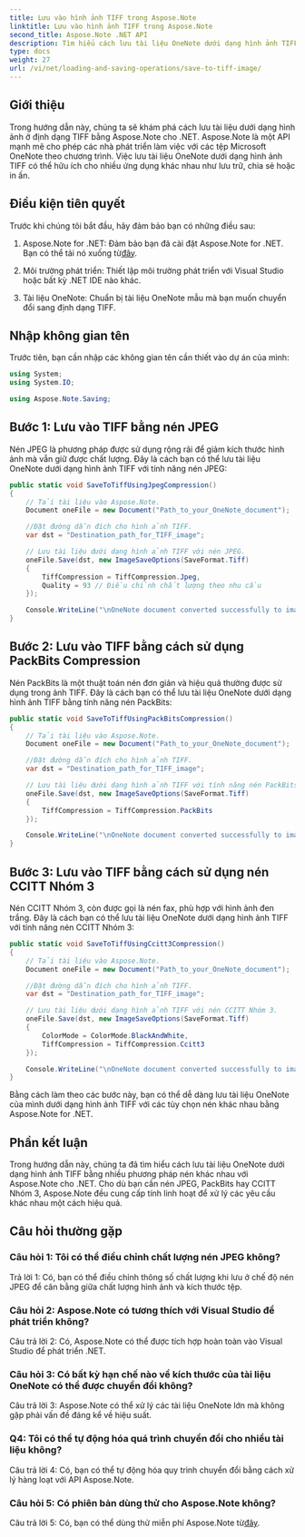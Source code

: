 ```yaml
---
title: Lưu vào hình ảnh TIFF trong Aspose.Note
linktitle: Lưu vào hình ảnh TIFF trong Aspose.Note
second_title: Aspose.Note .NET API
description: Tìm hiểu cách lưu tài liệu OneNote dưới dạng hình ảnh TIFF bằng nhiều phương pháp nén khác nhau bằng Aspose.Note cho .NET.
type: docs
weight: 27
url: /vi/net/loading-and-saving-operations/save-to-tiff-image/
---
```

## Giới thiệu

Trong hướng dẫn này, chúng ta sẽ khám phá cách lưu tài liệu dưới dạng hình ảnh ở định dạng TIFF bằng Aspose.Note cho .NET. Aspose.Note là một API mạnh mẽ cho phép các nhà phát triển làm việc với các tệp Microsoft OneNote theo chương trình. Việc lưu tài liệu OneNote dưới dạng hình ảnh TIFF có thể hữu ích cho nhiều ứng dụng khác nhau như lưu trữ, chia sẻ hoặc in ấn.

## Điều kiện tiên quyết

Trước khi chúng tôi bắt đầu, hãy đảm bảo bạn có những điều sau:

1.  Aspose.Note for .NET: Đảm bảo bạn đã cài đặt Aspose.Note for .NET. Bạn có thể tải nó xuống từ[đây](https://releases.aspose.com/note/net/).

2. Môi trường phát triển: Thiết lập môi trường phát triển với Visual Studio hoặc bất kỳ .NET IDE nào khác.

3. Tài liệu OneNote: Chuẩn bị tài liệu OneNote mẫu mà bạn muốn chuyển đổi sang định dạng TIFF.

## Nhập không gian tên

Trước tiên, bạn cần nhập các không gian tên cần thiết vào dự án của mình:

```csharp
using System;
using System.IO;

using Aspose.Note.Saving;

```

## Bước 1: Lưu vào TIFF bằng nén JPEG

Nén JPEG là phương pháp được sử dụng rộng rãi để giảm kích thước hình ảnh mà vẫn giữ được chất lượng. Đây là cách bạn có thể lưu tài liệu OneNote dưới dạng hình ảnh TIFF với tính năng nén JPEG:

```csharp
public static void SaveToTiffUsingJpegCompression()
{
    // Tải tài liệu vào Aspose.Note.
    Document oneFile = new Document("Path_to_your_OneNote_document");

    //Đặt đường dẫn đích cho hình ảnh TIFF.
    var dst = "Destination_path_for_TIFF_image";

    // Lưu tài liệu dưới dạng hình ảnh TIFF với nén JPEG.
    oneFile.Save(dst, new ImageSaveOptions(SaveFormat.Tiff)
    {
        TiffCompression = TiffCompression.Jpeg,
        Quality = 93 // Điều chỉnh chất lượng theo nhu cầu
    });

    Console.WriteLine("\nOneNote document converted successfully to image in TIFF format using JPEG compression.\nFile saved at " + dst);
}
```

## Bước 2: Lưu vào TIFF bằng cách sử dụng PackBits Compression

Nén PackBits là một thuật toán nén đơn giản và hiệu quả thường được sử dụng trong ảnh TIFF. Đây là cách bạn có thể lưu tài liệu OneNote dưới dạng hình ảnh TIFF bằng tính năng nén PackBits:

```csharp
public static void SaveToTiffUsingPackBitsCompression()
{
    // Tải tài liệu vào Aspose.Note.
    Document oneFile = new Document("Path_to_your_OneNote_document");

    //Đặt đường dẫn đích cho hình ảnh TIFF.
    var dst = "Destination_path_for_TIFF_image";

    // Lưu tài liệu dưới dạng hình ảnh TIFF với tính năng nén PackBits.
    oneFile.Save(dst, new ImageSaveOptions(SaveFormat.Tiff)
    {
        TiffCompression = TiffCompression.PackBits
    });

    Console.WriteLine("\nOneNote document converted successfully to image in TIFF format using PackBits compression.\nFile saved at " + dst);
}
```

## Bước 3: Lưu vào TIFF bằng cách sử dụng nén CCITT Nhóm 3

Nén CCITT Nhóm 3, còn được gọi là nén fax, phù hợp với hình ảnh đen trắng. Đây là cách bạn có thể lưu tài liệu OneNote dưới dạng hình ảnh TIFF với tính năng nén CCITT Nhóm 3:

```csharp
public static void SaveToTiffUsingCcitt3Compression()
{
    // Tải tài liệu vào Aspose.Note.
    Document oneFile = new Document("Path_to_your_OneNote_document");

    //Đặt đường dẫn đích cho hình ảnh TIFF.
    var dst = "Destination_path_for_TIFF_image";

    // Lưu tài liệu dưới dạng hình ảnh TIFF với nén CCITT Nhóm 3.
    oneFile.Save(dst, new ImageSaveOptions(SaveFormat.Tiff)
    {
        ColorMode = ColorMode.BlackAndWhite,
        TiffCompression = TiffCompression.Ccitt3
    });

    Console.WriteLine("\nOneNote document converted successfully to image in TIFF format using CCITT Group 3 fax compression.\nFile saved at " + dst);
}
```

Bằng cách làm theo các bước này, bạn có thể dễ dàng lưu tài liệu OneNote của mình dưới dạng hình ảnh TIFF với các tùy chọn nén khác nhau bằng Aspose.Note for .NET.

## Phần kết luận

Trong hướng dẫn này, chúng ta đã tìm hiểu cách lưu tài liệu OneNote dưới dạng hình ảnh TIFF bằng nhiều phương pháp nén khác nhau với Aspose.Note cho .NET. Cho dù bạn cần nén JPEG, PackBits hay CCITT Nhóm 3, Aspose.Note đều cung cấp tính linh hoạt để xử lý các yêu cầu khác nhau một cách hiệu quả.

## Câu hỏi thường gặp

### Câu hỏi 1: Tôi có thể điều chỉnh chất lượng nén JPEG không?

Trả lời 1: Có, bạn có thể điều chỉnh thông số chất lượng khi lưu ở chế độ nén JPEG để cân bằng giữa chất lượng hình ảnh và kích thước tệp.

### Câu hỏi 2: Aspose.Note có tương thích với Visual Studio để phát triển không?

Câu trả lời 2: Có, Aspose.Note có thể được tích hợp hoàn toàn vào Visual Studio để phát triển .NET.

### Câu hỏi 3: Có bất kỳ hạn chế nào về kích thước của tài liệu OneNote có thể được chuyển đổi không?

Câu trả lời 3: Aspose.Note có thể xử lý các tài liệu OneNote lớn mà không gặp phải vấn đề đáng kể về hiệu suất.

### Q4: Tôi có thể tự động hóa quá trình chuyển đổi cho nhiều tài liệu không?

Câu trả lời 4: Có, bạn có thể tự động hóa quy trình chuyển đổi bằng cách xử lý hàng loạt với API Aspose.Note.

### Câu hỏi 5: Có phiên bản dùng thử cho Aspose.Note không?

Câu trả lời 5: Có, bạn có thể dùng thử miễn phí Aspose.Note từ[đây](https://releases.aspose.com/).